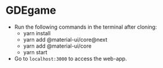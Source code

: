 # GDEgame

<!-- ## Instructions to setup
Followed: `https://blog.miguelgrinberg.com/post/how-to-create-a-react--flask-project` -->

<!-- - Install the dependencies mentioned at the top of the page:
  -install nodejs as mentioned above
  - run 'npm install -g yarn' for yarn
- Check if usr/bin/npm exists
- If it doesn't exist, try using aptitude to install npm -->
<!-- - Delete the venv folder in backend -->
- Run the following commands in the terminal after cloning:
  <!-- - git clone repo url
  - npm install react-bootstrap bootstrap
  - cd backend
  - python3 -m venv venv
  - source venv/bin/activate
  - pip install flask python-dotenv
  - flask run    { To check if flask is installled correctly & working . Proceed with  Ctrl+c to stop }  
  - cd .. {Back to the main folder }
  - yarn
  - yarn add node-sass
  - yarn add bootstrap
  - yarn add react-countdown
  - yarn add react-select
  <!-- - yarn start-back  -->
  <!-- - Open another terminal in the main folder and run the following in the new terminal: -->
  <!-- - yarn add tinyqueue -->
  <!-- - yarn start-front -->
  - yarn install
  - yarn add @material-ui/core@next
  - yarn add @material-ui/core
  - yarn start
- Go to `localhost:3000` to access the web-app.
<br>

